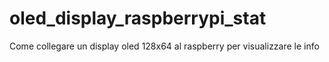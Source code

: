 # oled_display_raspberrypi_stat
Come collegare un display oled 128x64 al raspberry per visualizzare le info
